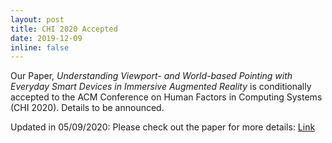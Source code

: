 ```yaml
---
layout: post
title: CHI 2020 Accepted
date: 2019-12-09
inline: false
---
```


Our Paper, *Understanding Viewport- and World-based Pointing with Everyday Smart Devices in Immersive Augmented Reality* is conditionally accepted to the ACM Conference on Human Factors in Computing Systems (CHI 2020). Details to be announced.

Updated in 05/09/2020:
Please check out the paper for more details: [Link](https://dl.acm.org/doi/abs/10.1145/3313831.3376592)